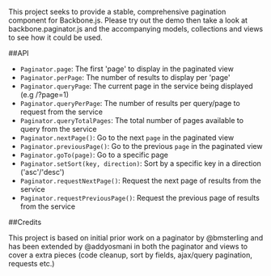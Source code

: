 This project seeks to provide a stable, comprehensive pagination component for Backbone.js. Please try out the demo then take a look at backbone.paginator.js and the accompanying models, collections and views to see how it could be used.

##API

* ```Paginator.page```: The first 'page' to display in the paginated view
* ```Paginator.perPage```: The number of results to display per 'page' 
* ```Paginator.queryPage```: The current page in the service being displayed (e.g /?page=1)
* ```Paginator.queryPerPage```: The number of results per query/page to request from the service
* ```Paginator.queryTotalPages```: The total number of pages available to query from the service
* ```Paginator.nextPage()```: Go to the next `page` in the paginated view
* ```Paginator.previousPage()```: Go to the previous `page` in the paginated view
* ```Paginator.goTo(page)```: Go to a specific page
* ```Paginator.setSort(key, direction)```: Sort by a specific key in a direction ('asc'/'desc')
* ```Paginator.requestNextPage()```: Request the next page of results from the service
* ```Paginator.requestPreviousPage()```: Request the previous page of results from the service


##Credits

This project is based on initial prior work on a paginator by @bmsterling and has been extended by @addyosmani in both the paginator and views to cover a extra pieces (code cleanup, sort by fields, ajax/query pagination, requests etc.)